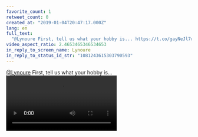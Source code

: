 ```yaml
---
favorite_count: 1
retweet_count: 0
created_at: "2019-01-04T20:47:17.000Z"
lang: en
full_text:
  "@Lynoure First, tell us what your hobby is... https://t.co/gayNeJl7ro"
video_aspect_ratio: 2.4653465346534653
in_reply_to_screen_name: Lynoure
in_reply_to_status_id_str: "1081243615303790593"
---
```


[@Lynoure](https://twitter.com/Lynoure) First, tell us what your hobby is...
![Embedded Video](https://twitter-media-coderbyheart.s3.eu-north-1.amazonaws.com/1081290995487174661-DwGEaicXQAIDAw_.mp4)
